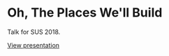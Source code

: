 # Oh, The Places We'll Build

Talk for SUS 2018.

[View presentation](http://htmlpreview.github.io/?https://github.com/smythp/places_build/blob/master/build.html)
